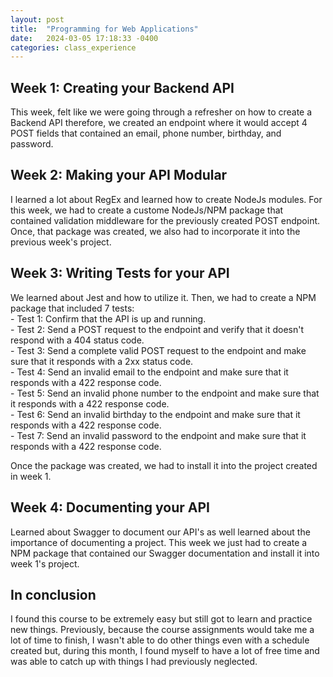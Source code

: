 ```yaml
---
layout: post
title:  "Programming for Web Applications"
date:   2024-03-05 17:18:33 -0400
categories: class_experience
---
```

Week 1: Creating your Backend API
---
This week, felt like we were going through a refresher on how to create a Backend API therefore, we created an endpoint where it would accept 4 POST fields that contained an email, phone number, birthday, and password. 

Week 2: Making your API Modular
---
I learned a lot about RegEx and learned how to create NodeJs modules. For this week, we had to create a custome NodeJs/NPM package that contained validation middleware for the previously created POST endpoint. Once, that package was created, we also had to incorporate it into the previous week's project.

Week 3: Writing Tests for your API
---
We learned about Jest and how to utilize it. Then, we had to create a NPM package that included 7 tests:  
\- Test 1: Confirm that the API is up and running.  
\- Test 2: Send a POST request to the endpoint and verify that it doesn't respond with a 404 status code.    
\- Test 3: Send a complete valid POST request to the endpoint and make sure that it responds with a 2xx status code.  
\- Test 4: Send an invalid email to the endpoint and make sure that it responds with a 422 response code.  
\- Test 5: Send an invalid phone number to the endpoint and make sure that it responds with a 422 response code.  
\- Test 6: Send an invalid birthday to the endpoint and make sure that it responds with a 422 response code.  
\- Test 7: Send an invalid password to the endpoint and make sure that it responds with a 422 response code.  

Once the package was created, we had to install it into the project created in week 1.

Week 4: Documenting your API
---
Learned about Swagger to document our API's as well learned about the importance of documenting a project. This week we just had to create a NPM package that contained our Swagger documentation and install it into week 1's project.

In conclusion
---
I found this course to be extremely easy but still got to learn and practice new things. Previously, because the course assignments would take me a lot of time to finish, I wasn't able to do other things even with a schedule created but, during this month, I found myself to have a lot of free time and was able to catch up with things I had previously neglected. 